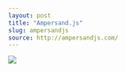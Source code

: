 ```yaml
---
layout: post
title: "Ampersand.js"
slug: ampersandjs
source: http://ampersandjs.com/
---
```


<img src="/beautiful-open/screenshots/ampersandjs.png">
